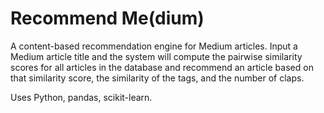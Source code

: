 # Recommend Me(dium)
A content-based recommendation engine for Medium articles. Input a Medium article title and the system will compute the pairwise similarity scores for all articles in the database and recommend an article based on that similarity score, the similarity of the tags, and the number of claps.   

Uses Python, pandas, scikit-learn. 
